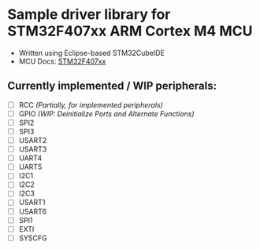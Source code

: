 # Sample driver library for STM32F407xx ARM Cortex M4 MCU

* Written using Eclipse-based STM32CubeIDE
* MCU Docs: [STM32F407xx](https://www.st.com/en/microcontrollers-microprocessors/stm32f407-417.html#documentation)

## Currently implemented / WIP peripherals:
- [ ] RCC _(Partially, for implemented peripherals)_
- [ ] GPIO _(WIP: Deinitialize Ports and Alternate Functions)_
- [ ] SPI2
- [ ] SPI3
- [ ] USART2
- [ ] USART3
- [ ] UART4
- [ ] UART5
- [ ] I2C1
- [ ] I2C2
- [ ] I2C3
- [ ] USART1
- [ ] USART6
- [ ] SPI1
- [ ] EXTI
- [ ] SYSCFG